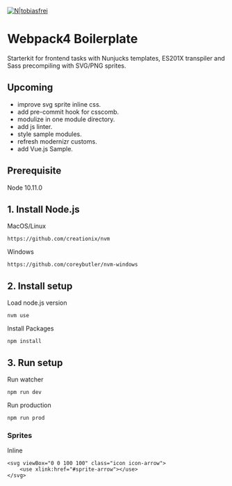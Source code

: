 [![N|tobiasfrei](http://tobiasfrei.ch/github/webpack-boilerplate/header.jpg)](https://tobiasfrei.ch)

# Webpack4 Boilerplate
Starterkit for frontend tasks with Nunjucks templates, ES201X transpiler and Sass precompiling with SVG/PNG sprites.

## Upcoming
- improve svg sprite inline css.
- add pre-commit hook for csscomb.
- modulize in one module directory.
- add js linter.
- style sample modules.
- refresh modernizr customs.
- add Vue.js Sample.

## Prerequisite
Node 10.11.0

## 1. Install Node.js
MacOS/Linux
```
https://github.com/creationix/nvm
```

Windows
```
https://github.com/coreybutler/nvm-windows
```

## 2. Install setup
Load node.js version
```
nvm use
```

Install Packages
```
npm install
```

## 3. Run setup
Run watcher
```
npm run dev
```

Run production
```
npm run prod
```

### Sprites
Inline
```
<svg viewBox="0 0 100 100" class="icon icon-arrow">
    <use xlink:href="#sprite-arrow"></use>
</svg>
```
